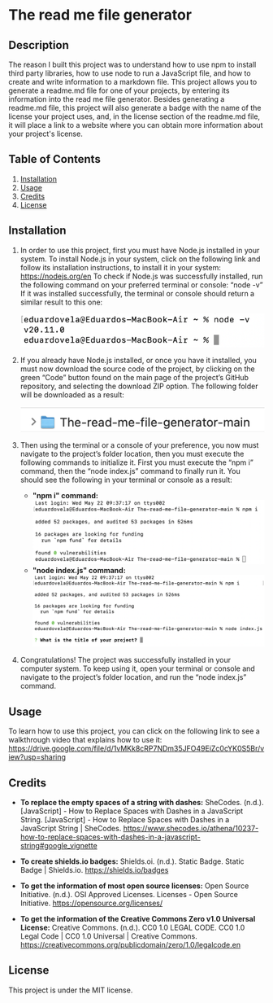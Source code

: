 # The read me file generator

## Description

The reason I built this project was to understand how to use npm to install third party libraries, how to use node to run a JavaScript file, and how to create and write information to a markdown file. This project allows you to generate a readme.md file for one of your projects, by entering its information into the read me file generator. Besides generating a readme.md file, this project will also generate a badge with the name of the license your project uses, and, in the license section of the readme.md file, it will place a link to a website where you can obtain more information about your project's license.

## Table of Contents

1. [Installation](#installation)
2. [Usage](#usage)
3. [Credits](#credits)
4. [License](#license)

## Installation

1. In order to use this project, first you must have Node.js installed in your system. To install Node.js in your system, click on the following link and follow its installation instructions, to install it in your system: https://nodejs.org/en To check if Node.js was successfully installed, run the following command on your preferred terminal or console: “node -v” If it was installed successfully, the terminal or console should return a similar result to this one:

   !["Terminal displaying the node version that is installed in the computer"](./assets/images/NodeVersion.png)

2. If you already have Node.js installed, or once you have it installed, you must now download the source code of the project, by clicking on the green “Code” button found on the main page of the project’s GitHub repository, and selecting the download ZIP option. The following folder will be downloaded as a result:

   !["The downloaded folder of the project, which contains its code"](./assets/images/ProjectFolder.png)

3. Then using the terminal or a console of your preference, you now must navigate to the project’s folder location, then you must execute the following commands to initialize it. First you must execute the “npm i” command, then the “node index.js” command to finally run it. You should see the following in your terminal or console as a result:

   - **"npm i" command:**
     !['Terminal running the "npm i" command to install the project’s dependencies'](./assets/images/NPMCommand.png)
   - **"node index.js" command:**
     !['Terminal running  the "node index.js" command to run the project'](./assets/images/NodeCommand.png)

4. Congratulations! The project was successfully installed in your computer system. To keep using it, open your terminal or console and navigate to the project’s folder location, and run the “node index.js” command.

## Usage

To learn how to use this project, you can click on the following link to see a walkthrough video that explains how to use it: https://drive.google.com/file/d/1vMKk8cRP7NDm35JFO49EiZc0cYK0S5Br/view?usp=sharing

## Credits

- **To replace the empty spaces of a string with dashes:** SheCodes. (n.d.). [JavaScript] - How to Replace Spaces with Dashes in a JavaScript String. [JavaScript] - How to Replace Spaces with Dashes in a JavaScript String | SheCodes. https://www.shecodes.io/athena/10237-how-to-replace-spaces-with-dashes-in-a-javascript-string#google_vignette

- **To create shields.io badges:** Shields.oi. (n.d.). Static Badge. Static Badge | Shields.io. https://shields.io/badges

- **To get the information of most open source licenses:** Open Source Initiative. (n.d.). OSI Approved Licenses. Licenses - Open Source Initiative. https://opensource.org/licenses/

- **To get the information of the Creative Commons Zero v1.0 Universal License:** Creative Commons. (n.d.). CC0 1.0 LEGAL CODE. CC0 1.0 Legal Code | CC0 1.0 Universal | Creative Commons. https://creativecommons.org/publicdomain/zero/1.0/legalcode.en

## License

This project is under the MIT license.
